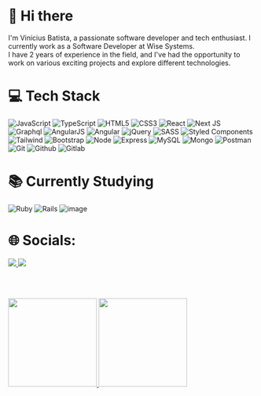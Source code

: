 # 👋 Hi there

I'm Vinicius Batista, a passionate software developer and tech enthusiast. I currently work as a Software Developer at Wise Systems. </br>
I have 2 years of experience in the field, and I've had the opportunity to work on various exciting projects and explore different technologies.

# 💻 Tech Stack
![JavaScript](https://github.com/vinibatista905/vinibatista905/assets/83718126/7fa2a41d-bd81-46c0-b979-0b8208765a37) ![TypeScript](https://img.shields.io/badge/typescript-%23007ACC.svg?style=for-the-badge&logo=typescript&logoColor=white) ![HTML5](https://img.shields.io/badge/html5-%23E34F26.svg?style=for-the-badge&logo=html5&logoColor=white) ![CSS3](https://img.shields.io/badge/css3-%231572B6.svg?style=for-the-badge&logo=css3&logoColor=white) ![React](https://img.shields.io/badge/react-%2320232a.svg?style=for-the-badge&logo=react&logoColor=%2361DAFB) ![Next JS](https://img.shields.io/badge/Next-black?style=for-the-badge&logo=next.js&logoColor=white) ![Graphql](https://github.com/vinibatista905/vinibatista905/assets/83718126/74645ce8-c457-4df1-b81d-54ae368e7808) ![AngularJS](https://github.com/vinibatista905/vinibatista905/assets/83718126/7dea0000-4372-46a8-ac46-4b495f6da809) ![Angular](https://github.com/vinibatista905/vinibatista905/assets/83718126/1e02628b-f08e-4742-a8f0-0e34ebef3063) ![jQuery](https://github.com/vinibatista905/vinibatista905/assets/83718126/ad3c4731-ee1c-4bd2-99be-a7c44ff66fac) ![SASS](https://img.shields.io/badge/SASS-hotpink.svg?style=for-the-badge&logo=SASS&logoColor=white) ![Styled Components](https://img.shields.io/badge/styled--components-DB7093?style=for-the-badge&logo=styled-components&logoColor=white) ![Tailwind](https://github.com/vinibatista905/vinibatista905/assets/83718126/3a2e2192-204b-49b6-a35f-ae323b5ef81b) ![Bootstrap](https://github.com/vinibatista905/vinibatista905/assets/83718126/6ba3561e-8f1e-4f9f-b1bc-78917cc9d69a) ![Node](https://github.com/vinibatista905/vinibatista905/assets/83718126/652c01f8-e0b7-4e2b-a4f7-22faee9e1db3) ![Express](https://github.com/vinibatista905/vinibatista905/assets/83718126/d8eda6c4-f48c-4fe3-a18a-89899048f5d5) ![MySQL](https://github.com/vinibatista905/vinibatista905/assets/83718126/3315d5a3-9529-4cdf-90a9-2307f0d4158e) ![Mongo](https://github.com/vinibatista905/vinibatista905/assets/83718126/7c4b94b6-26d4-40b3-9501-1ade49110b32) ![Postman](https://img.shields.io/badge/Postman-FF6C37?style=for-the-badge&logo=postman&logoColor=white) ![Git](https://github.com/vinibatista905/vinibatista905/assets/83718126/c98eeba2-311a-4d46-b0ca-b1eba5cec8f6) ![Github](https://github.com/vinibatista905/vinibatista905/assets/83718126/b1d4f917-62bd-419e-bc3a-6c9fdb96dafa) ![Gitlab](https://github.com/vinibatista905/vinibatista905/assets/83718126/4104065e-4332-4b25-a591-78edbf77c3b5)

# 📚 Currently Studying
![Ruby](https://github.com/vinibatista905/vinibatista905/assets/83718126/7016f123-d5e1-4fd8-9948-27632f451a02) ![Rails](https://github.com/vinibatista905/vinibatista905/assets/83718126/cbab68ef-e93a-4f82-891c-28b2702a005c)
 ![image](https://github.com/vinibatista905/vinibatista905/assets/83718126/aeb70e1d-40ad-4dd9-a63d-f0fffbd8c362)

# 🌐 Socials:

<a href="https://www.linkedin.com/in/vinicius-batista-0120016a/">
 <img src="https://img.shields.io/badge/LinkedIn-0077B5?style=for-the-badge&logo=linkedin&logoColor=white" />
</a>
<a href="https://www.instagram.com/vinaobatista">
 <img src="https://img.shields.io/badge/Instagram-E4405F?style=for-the-badge&logo=instagram&logoColor=white" />
</a>

<br><br>

<div>
  <a href="https://github.com/vinibatista905">
  <img height="180em" src="https://github-readme-stats.vercel.app/api?username=vinibatista905&show_icons=true&theme=dark&include_all_commits=true&count_private=true"/>
  <img height="180em" src="https://github-readme-stats.vercel.app/api/top-langs/?username=vinibatista905&layout=compact&langs_count=7&theme=dark"/>
</div>
